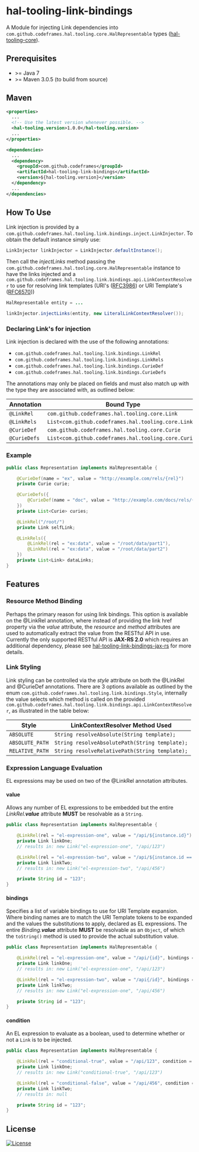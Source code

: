 # hal-tooling-link-bindings

A Module for injecting Link dependencies into `com.github.codeframes.hal.tooling.core.HalRepresentable` types
([hal-tooling-core](https://github.com/codeframes/hal-tooling-core)).

## Prerequisites

 * \>= Java 7
 * \>= Maven 3.0.5 (to build from source)

## Maven

```xml
<properties>
  ...
  <!-- Use the latest version whenever possible. -->
  <hal-tooling.version>1.0.0</hal-tooling.version>
  ...
</properties>

<dependencies>
  ...
  <dependency>
    <groupId>com.github.codeframes</groupId>
    <artifactId>hal-tooling-link-bindings</artifactId>
    <version>${hal-tooling.version}</version>
  </dependency>
  ...
</dependencies>
```

## How To Use

Link injection is provided by a `com.github.codeframes.hal.tooling.link.bindings.inject.LinkInjector`. To obtain the 
default instance simply use:

```java
LinkInjector linkInjector = LinkInjector.defaultInstance();
```
Then call the *injectLinks* method passing the `com.github.codeframes.hal.tooling.core.HalRepresentable` instance to 
have the links injected and a `com.github.codeframes.hal.tooling.link.bindings.api.LinkContextResolver` to use for 
resolving link templates (URI's ([RFC3986](https://tools.ietf.org/html/rfc3986)) or URI Template's 
([RFC6570](https://tools.ietf.org/html/rfc6570)))

```java
HalRepresentable entity = ...

linkInjector.injectLinks(entity, new LiteralLinkContextResolver());
```

### Declaring Link's for injection

Link injection is declared with the use of the following annotations:

* `com.github.codeframes.hal.tooling.link.bindings.LinkRel`
* `com.github.codeframes.hal.tooling.link.bindings.LinkRels`
* `com.github.codeframes.hal.tooling.link.bindings.CurieDef`
* `com.github.codeframes.hal.tooling.link.bindings.CurieDefs`

The annotations may only be placed on fields and must also match up with the type they are associated with, as outlined
below:

| Annotation   | Bound Type                                           |
| ------------ | ---------------------------------------------------- |
| `@LinkRel`   | `com.github.codeframes.hal.tooling.core.Link`        |
| `@LinkRels`  | `List<com.github.codeframes.hal.tooling.core.Link>`  |
| `@CurieDef`  | `com.github.codeframes.hal.tooling.core.Curie`       |
| `@CurieDefs` | `List<com.github.codeframes.hal.tooling.core.Curie>` |

### Example

```java
public class Representation implements HalRepresentable {

    @CurieDef(name = "ex", value = "http://example.com/rels/{rel}")
    private Curie curie;

    @CurieDefs({
        @CurieDef(name = "doc", value = "http://example.com/docs/rels/{rel}")
    })
    private List<Curie> curies;

    @LinkRel("/root/")
    private Link selfLink;

    @LinkRels({
        @LinkRel(rel = "ex:data", value = "/root/data/part1"),
        @LinkRel(rel = "ex:data", value = "/root/data/part2")
    })
    private List<Link> dataLinks;
}
```

## Features

### Resource Method Binding

Perhaps the primary reason for using link bindings. This option is available on the @LinkRel annotation, where instead
of providing the link href property via the *value* attribute, the *resource* and *method* attributes are used to
automatically extract the value from the RESTful API in use. Currently the only supported RESTful API is **JAX-RS 2.0**
which requires an additional dependency, please see
[hal-tooling-link-bindings-jax-rs](https://github.com/codeframes/hal-tooling-link-bindings-jax-rs) for more details.

### Link Styling

Link styling can be controlled via the *style* attribute on both the @LinkRel and @CurieDef annotations. There are 3
options available as outlined by the enum `com.github.codeframes.hal.tooling.link.bindings.Style`, internally the value 
selects which method is called on the provided `com.github.codeframes.hal.tooling.link.bindings.api.LinkContextResolver`, 
as illustrated in the table below:

| Style           | LinkContextResolver Method Used                |
| --------------- | ---------------------------------------------- |
| `ABSOLUTE`      | `String resolveAbsolute(String template);`     |
| `ABSOLUTE_PATH` | `String resolveAbsolutePath(String template);` |
| `RELATIVE_PATH` | `String resolveRelativePath(String template);` |

### Expression Language Evaluation

EL expressions may be used on two of the @LinkRel annotation attributes.

#### value

Allows any number of EL expressions to be embedded but the entire *LinkRel.**value*** attribute **MUST** be resolvable
as a `String`.

```java
public class Representation implements HalRepresentable {

    @LinkRel(rel = "el-expression-one", value = "/api/${instance.id}")
    private Link linkOne;
    // results in: new Link("el-expression-one", "/api/123")

    @LinkRel(rel = "el-expression-two", value = "/api/${instance.id == '123' ? '456' : ''}")
    private Link linkTwo;
    // results in: new Link("el-expression-two", "/api/456")

    private String id = "123";
}
```

#### bindings

Specifies a list of variable bindings to use for URI Template expansion. Where binding names are to match the URI
Template tokens to be expanded and the values the substitutions to apply, declared as EL expressions. The entire
*Binding.**value*** attribute **MUST** be resolvable as an `Object`, of which the `toString()` method is used to provide
the actual substitution value.

```java
public class Representation implements HalRepresentable {

    @LinkRel(rel = "el-expression-one", value = "/api/{id}", bindings = {@Binding(name = "id", value = "${instance.id}")})
    private Link linkOne;
    // results in: new Link("el-expression-one", "/api/123")

    @LinkRel(rel = "el-expression-two", value = "/api{/id}", bindings = {@Binding(name = "id", value = "${instance.id == '123' ? '456' : ''}")})
    private Link linkTwo;
    // results in: new Link("el-expression-one", "/api/456")

    private String id = "123";
}
```

#### condition

An EL expression to evaluate as a boolean, used to determine whether or not a `Link` is to be injected.

```java
public class Representation implements HalRepresentable {

    @LinkRel(rel = "conditional-true", value = "/api/123", condition = "${instance.id == '123'}")
    private Link linkOne;
    // results in: new Link("conditional-true", "/api/123")

    @LinkRel(rel = "conditional-false", value = "/api/456", condition = "${instance.id == '123'}")
    private Link linkTwo;
    // results in: null

    private String id = "123";
}
```

## License

[![License](http://img.shields.io/:license-apache-blue.svg)](http://www.apache.org/licenses/LICENSE-2.0.html)
